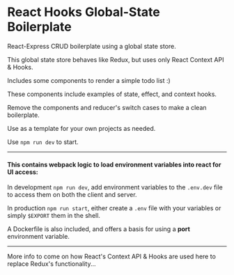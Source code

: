 # React Hooks Global-State Boilerplate
React-Express CRUD boilerplate using a global state store.

This global state store behaves like Redux, but uses only React Context API & Hooks.

Includes some components to render a simple todo list :)

These components include examples of state, effect, and context hooks.

Remove the components and reducer's switch cases to make a clean boilerplate.

Use as a template for your own projects as needed.

Use `npm run dev` to start.

___

#### This contains webpack logic to load environment variables into react for UI access:

In development `npm run dev`, add environment variables to the `.env.dev` file to access them on both the client and server.

In production `npm run start`, either create a `.env` file with your variables or simply `$EXPORT` them in the shell.

A Dockerfile is also included, and offers a basis for using a **port** environment variable.

___

More info to come on how React's Context API & Hooks are used here to replace Redux's functionality...
